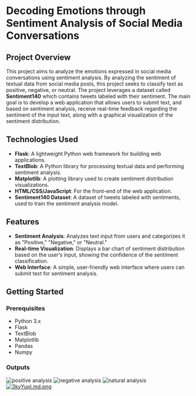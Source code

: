 # Decoding Emotions through Sentiment Analysis of Social Media Conversations

## Project Overview

This project aims to analyze the emotions expressed in social media conversations using sentiment analysis. By analyzing the sentiment of textual data from social media posts, this project seeks to classify text as positive, negative, or neutral. The project leverages a dataset called **Sentiment140** which contains tweets labeled with their sentiment. The main goal is to develop a web application that allows users to submit text, and based on sentiment analysis, receive real-time feedback regarding the sentiment of the input text, along with a graphical visualization of the sentiment distribution.

## Technologies Used

- **Flask**: A lightweight Python web framework for building web applications.
- **TextBlob**: A Python library for processing textual data and performing sentiment analysis.
- **Matplotlib**: A plotting library used to create sentiment distribution visualizations.
- **HTML/CSS/JavaScript**: For the front-end of the web application.
- **Sentiment140 Dataset**: A dataset of tweets labeled with sentiments, used to train the sentiment analysis model.

## Features

- **Sentiment Analysis**: Analyzes text input from users and categorizes it as "Positive," "Negative," or "Neutral."
- **Real-time Visualization**: Displays a bar chart of sentiment distribution based on the user’s input, showing the confidence of the sentiment classification.
- **Web Interface**: A simple, user-friendly web interface where users can submit text for sentiment analysis.

## Getting Started

### Prerequisites

- Python 3.x
- Flask
- TextBlob
- Matplotlib
- Pandas
- Numpy
### Outputs
![positive analysis](https://freeimage.host/i/3kyYupI)
![negative analysis](https://freeimage.host/i/3kyYupI)
![natural analysis](https://freeimage.host/i/3kyYupI)
[![3kyYupI.md.png](https://iili.io/3kyYupI.md.png)](https://freeimage.host/i/3kyYupI)
